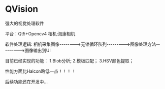 # QVision
 强大的视觉处理软件
 
平台：Qt5+Opencv4
相机:海康相机

软件处理逻辑:
 相机采集图像-------->无锁循环队列--------->图像处理方法--------->图像输出到UI

目前已经实现的功能：
1.Blob分析;
2.模板匹配；
3.HSV颜色提取；

性能方面比Halcon略低一点！！！！

后续功能还在开发中...
